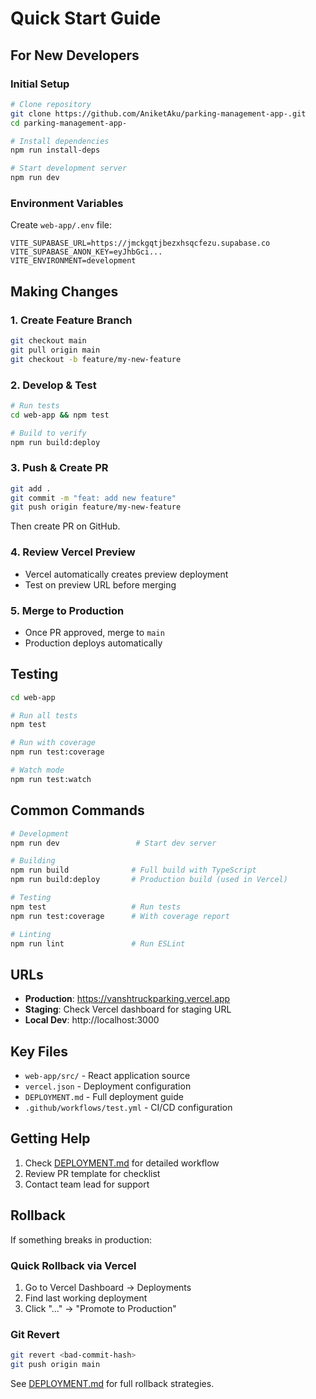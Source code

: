 # Quick Start Guide

## For New Developers

### Initial Setup
```bash
# Clone repository
git clone https://github.com/AniketAku/parking-management-app-.git
cd parking-management-app-

# Install dependencies
npm run install-deps

# Start development server
npm run dev
```

### Environment Variables
Create `web-app/.env` file:
```
VITE_SUPABASE_URL=https://jmckgqtjbezxhsqcfezu.supabase.co
VITE_SUPABASE_ANON_KEY=eyJhbGci...
VITE_ENVIRONMENT=development
```

## Making Changes

### 1. Create Feature Branch
```bash
git checkout main
git pull origin main
git checkout -b feature/my-new-feature
```

### 2. Develop & Test
```bash
# Run tests
cd web-app && npm test

# Build to verify
npm run build:deploy
```

### 3. Push & Create PR
```bash
git add .
git commit -m "feat: add new feature"
git push origin feature/my-new-feature
```

Then create PR on GitHub.

### 4. Review Vercel Preview
- Vercel automatically creates preview deployment
- Test on preview URL before merging

### 5. Merge to Production
- Once PR approved, merge to `main`
- Production deploys automatically

## Testing

```bash
cd web-app

# Run all tests
npm test

# Run with coverage
npm run test:coverage

# Watch mode
npm run test:watch
```

## Common Commands

```bash
# Development
npm run dev                 # Start dev server

# Building
npm run build              # Full build with TypeScript
npm run build:deploy       # Production build (used in Vercel)

# Testing
npm test                   # Run tests
npm run test:coverage      # With coverage report

# Linting
npm run lint               # Run ESLint
```

## URLs

- **Production**: https://vanshtruckparking.vercel.app
- **Staging**: Check Vercel dashboard for staging URL
- **Local Dev**: http://localhost:3000

## Key Files

- `web-app/src/` - React application source
- `vercel.json` - Deployment configuration
- `DEPLOYMENT.md` - Full deployment guide
- `.github/workflows/test.yml` - CI/CD configuration

## Getting Help

1. Check [DEPLOYMENT.md](./DEPLOYMENT.md) for detailed workflow
2. Review PR template for checklist
3. Contact team lead for support

## Rollback

If something breaks in production:

### Quick Rollback via Vercel
1. Go to Vercel Dashboard → Deployments
2. Find last working deployment
3. Click "..." → "Promote to Production"

### Git Revert
```bash
git revert <bad-commit-hash>
git push origin main
```

See [DEPLOYMENT.md](./DEPLOYMENT.md) for full rollback strategies.

